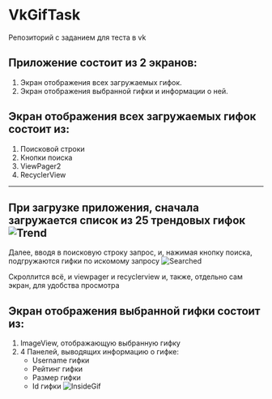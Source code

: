 # VkGifTask
Репозиторий с заданием для теста в vk
## Приложение состоит из 2 экранов:
1. Экран отображения всех загружаемых гифок.
2. Экран отображения выбранной гифки и информации о ней.

## Экран отображения всех загружаемых гифок состоит из:
1. Поисковой строки
2. Кнопки поиска
3. ViewPager2
4. RecyclerView
---
При загрузке приложения, сначала загружается список из 25 трендовых гифок
![Trend](https://drive.google.com/file/d/1FR6dh0ErqnEGuakQSY9KwRsaPVHn6jap/view?usp=share_link)
---
Далее, вводя в поисковую строку запрос, и, нажимая кнопку поиска, подгружаются гифки по искомому запросу
![Searched](https://drive.google.com/file/d/1tl1ZeMOkXVEiaBEDqdTe-1Pk1BfFP74W/view?usp=share_link)

Скроллится всё, и viewpager и recyclerview и, также, отдельно сам экран, для удобства просмотра
## Экран отображения выбранной гифки состоит из:
1) ImageView, отображающую выбранную гифку
2) 4 Панелей, выводящих информацию о гифке:
    * Username гифки
    * Рейтинг гифки
    * Размер гифки
    * Id гифки
![InsideGif](https://drive.google.com/file/d/1upweqtZKfE9hllxJ4rB2PwIN9gwlNlm6/view?usp=share_link)
